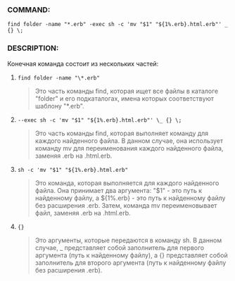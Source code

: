 ### COMMAND:

`find folder -name "*.erb" -exec sh -c 'mv "$1" "${1%.erb}.html.erb"' _ {} \;`

### DESCRIPTION:

Конечная команда состоит из нескольких частей:

1.  `find folder -name "\*.erb"`

    > Это часть команды find, которая ищет все файлы в каталоге "folder" и его подкаталогах, имена которых соответствуют шаблону "\*.erb".

2.  `--exec sh -c 'mv "$1" "${1%.erb}.html.erb"' \_ {} \;`
    > Это часть команды find, которая выполняет команду для каждого найденного файла. В данном случае, она использует команду mv для переименования каждого найденного файла, заменяя .erb на .html.erb.
3.  `sh -c 'mv "$1" "${1%.erb}.html.erb"`
    > Это команда, которая выполняется для каждого найденного файла. Она принимает два аргумента: "$1" - это путь к найденному файлу, а ${1%.erb} - это путь к найденному файлу без расширения .erb. Затем, команда mv переименовывает файл, заменяя .erb на .html.erb.
4.  `{}`
    > Это аргументы, которые передаются в команду sh. В данном случае, \_ представляет собой заполнитель для первого аргумента (путь к найденному файлу), а {} представляет собой заполнитель для второго аргумента (путь к найденному файлу без расширения .erb).

